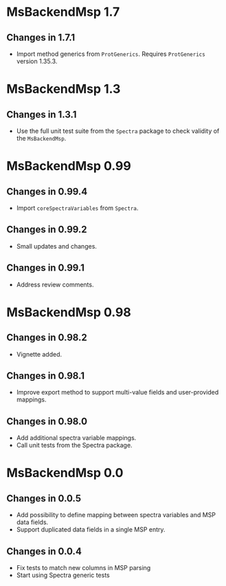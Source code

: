 # MsBackendMsp 1.7

## Changes in 1.7.1

- Import method generics from `ProtGenerics`. Requires `ProtGenerics` version
  1.35.3.

# MsBackendMsp 1.3

## Changes in 1.3.1

- Use the full unit test suite from the `Spectra` package to check validity of
  the `MsBackendMsp`.

# MsBackendMsp 0.99

## Changes in 0.99.4

- Import `coreSpectraVariables` from `Spectra`.

## Changes in 0.99.2

- Small updates and changes.

## Changes in 0.99.1

- Address review comments.

# MsBackendMsp 0.98

## Changes in 0.98.2

- Vignette added.

## Changes in 0.98.1

- Improve export method to support multi-value fields and user-provided 
  mappings.

## Changes in 0.98.0

- Add additional spectra variable mappings.
- Call unit tests from the Spectra package.

# MsBackendMsp 0.0

## Changes in 0.0.5

- Add possibility to define mapping between spectra variables and MSP data 
  fields.
- Support duplicated data fields in a single MSP entry.

## Changes in 0.0.4

- Fix tests to match new columns in MSP parsing
- Start using Spectra generic tests 

